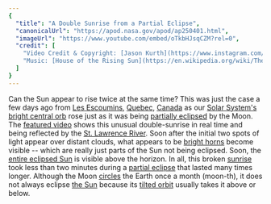 ```yaml
---
{
  "title": "A Double Sunrise from a Partial Eclipse",
  "canonicalUrl": "https://apod.nasa.gov/apod/ap250401.html",
  "imageUrl": "https://www.youtube.com/embed/oTkbHJsqCZM?rel=0",
  "credit": [
    "Video Credit & Copyright: [Jason Kurth](https://www.instagram.com/frozen.spectrum/)",
    "Music: [House of the Rising Sun](https://en.wikipedia.org/wiki/The_House_of_the_Rising_Sun) ([Sebastia McQueen via SoundCloud](https://soundcloud.com/boo-moo-shoo/house-of-the-rising-sun))"
  ]
}
---
```


Can the Sun appear to rise twice at the same time? This was just the case a few days ago from [Les Escoumins](https://youtu.be/qyYLKDzV5lc), [Quebec](https://en.wikipedia.org/wiki/Quebec), [Canada](https://en.wikipedia.org/wiki/Canada) as our [Solar System's bright central orb](https://science.nasa.gov/sun/) rose just as it was being [partially eclipsed](https://www.timeanddate.com/eclipse/solar/2025-march-29) by the Moon. The [featured video](https://www.instagram.com/reel/DHzM20ySGvE/) shows this unusual double-sunrise in real time and being reflected by the [St. Lawrence River](https://en.wikipedia.org/wiki/St._Lawrence_River). Soon after the initial two spots of light appear over distant clouds, what appears to be [bright horns](https://apod.nasa.gov/apod/ap231009.html) become visible -- which are really just parts of the Sun not being eclipsed. Soon, the [entire eclipsed Sun](https://apod.nasa.gov/apod/ap250330.html) is visible above the horizon. In all, this broken [sunrise](https://apod.nasa.gov/apod/ap241003.html) took less than two minutes during a [partial eclipse](https://science.nasa.gov/eclipses/types/) that lasted many times longer. Although the Moon [circles](https://i.imgur.com/v1fUvO4.jpeg) the Earth once a month (moon-th), it does not always eclipse [the Sun](https://apod.nasa.gov/apod/ap231119.html) because its [tilted orbit](https://www.exploratorium.edu/eclipse/why-dont-we-have-an-eclipse-every-month) usually takes it above or below.
